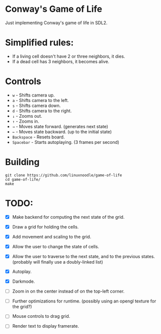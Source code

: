# Conway's Game of Life
Just implementing Conway's game of life in SDL2.
# Simplified rules:
- If a living cell doesn't have 2 or three neighbors, it dies.
- If a dead cell has 3 neighbors, it becomes alive.
# Controls
- `w` - Shifts camera up.
- `a` - Shifts camera to the left.
- `s` - Shifts camera down.
- `d` - Shifts camera to the right.
- `↓` - Zooms out.
- `↑` - Zooms in.
- `→` - Moves state forward. (generates next state) 
- `←` - Moves state backward. (up to the initial state)
- `Backspace` - Resets board.
- `Spacebar` - Starts autoplaying. (3 frames per second) 
# Building
```
git clone https://github.com/linuxnoodle/game-of-life
cd game-of-life/
make
```
# TODO:
- [X] Make backend for computing the next state of the grid.
- [X] Draw a grid for holding the cells.
- [X] Add movement and scaling to the grid.
- [X] Allow the user to change the state of cells.
- [X] Allow the user to traverse to the next state, and to the previous states. (probably will finally use a doubly-linked list)
- [X] Autoplay.
- [X] Darkmode.
- [ ] Zoom in on the center instead of on the top-left corner.
- [ ] Further optimizations for runtime. (possibly using an opengl texture for the grid?)
- [ ] Mouse controls to drag grid.
- [ ] Render text to display framerate.

